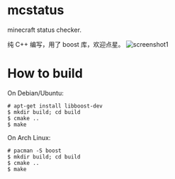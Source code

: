 # mcstatus
minecraft status checker.

纯 C++ 编写，用了 boost 库，欢迎点星。
![screenshot1](https://raw.githubusercontent.com/jingjinghack/mcstatus/master/screenshot.png)

# How to build
On Debian/Ubuntu:
```
# apt-get install libboost-dev
$ mkdir build; cd build
$ cmake ..
$ make
```
On Arch Linux: 
```
# pacman -S boost
$ mkdir build; cd build
$ cmake ..
$ make
```
